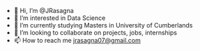 - 👋 Hi, I’m @JRasagna
- 👀 I’m interested in Data Science
- 🌱 I’m currently studying Masters in University of Cumberlands
- 💞️ I’m looking to collaborate on projects, jobs, internships
- 📫 How to reach me jrasagna07@gmail.com

<!---
JRasagna/JRasagna is a ✨ special ✨ repository because its `README.md` (this file) appears on your GitHub profile.
You can click the Preview link to take a look at your changes.
--->
